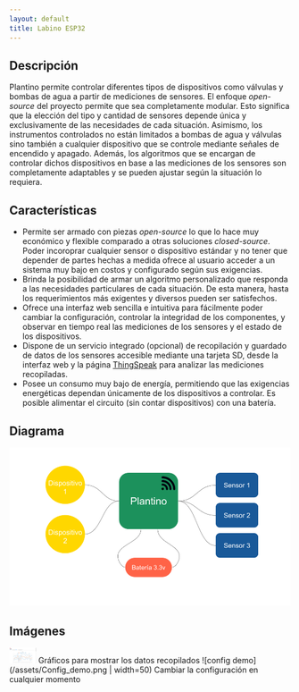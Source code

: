 ```yaml
---
layout: default
title: Labino ESP32
---
```


## Descripción
Plantino permite controlar diferentes tipos de dispositivos como válvulas y bombas de agua a partir de mediciones de sensores. El enfoque *open-source* del proyecto permite que sea completamente modular. Esto significa que la elección del tipo y cantidad de sensores depende única y exclusivamente de las necesidades de cada situación. Asimismo, los instrumentos controlados no están limitados a bombas de agua y válvulas sino también a cualquier dispositivo que se controle mediante señales de encendido y apagado. Además, los algoritmos que se encargan de controlar dichos dispositivos en base a las mediciones de los sensores son completamente adaptables y se pueden ajustar según la situación lo requiera.

## Características
- Permite ser armado con piezas *open-source* lo que lo hace muy económico y flexible comparado a otras soluciones *closed-source*. Poder incoroprar cualquier sensor o dispositivo estándar y no tener que depender de partes hechas a medida ofrece al usuario acceder a un sistema muy bajo en costos y configurado según sus exigencias.
- Brinda la posibilidad de armar un algoritmo personalizado que responda a las necesidades particulares de cada situación. De esta manera, hasta los requerimientos más exigentes y diversos pueden ser satisfechos.
- Ofrece una interfaz web sencilla e intuitiva para fácilmente poder cambiar la configuración, controlar la integridad de los componentes, y observar en tiempo real las mediciones de los sensores y el estado de los dispositivos.
- Dispone de un servicio integrado (opcional) de recopilación y guardado de datos de los sensores accesible mediante una tarjeta SD, desde la interfaz web y la página [ThingSpeak](https://thingspeak.com/) para analizar las mediciones recopiladas.
- Posee un consumo muy bajo de energía, permitiendo que las exigencias energéticas dependan únicamente de los dispositivos a controlar. Es posible alimentar el circuito (sin contar dispositivos) con una batería.

## Diagrama
![sketch](/assets/Esquema_plantino.png)

## Imágenes
<img src='https://github.com/lautisilber/Plantino-esp32/blob/gh-pages/assets/Graphs_demo.png' width='48'>
Gráficos para mostrar los datos recopilados
![config demo](/assets/Config_demo.png | width=50)
Cambiar la configuración en cualquier momento
